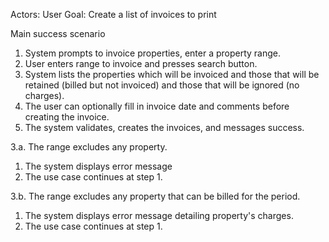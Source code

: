 Actors: User
Goal: Create a list of invoices to print

Main success scenario

1. System prompts to invoice properties, enter a property range.
2. User enters range to invoice and presses search button.
3. System lists the properties which will be invoiced and those that will be
   retained (billed but not invoiced) and those that will be ignored (no
   charges).
4. The user can optionally fill in invoice date and comments before creating the
   invoice.
5. The system validates, creates the invoices, and messages success.


3.a. The range excludes any property.
1. The system displays error message
2. The use case continues at step 1.

3.b. The range excludes any property that can be billed for the period.
1. The system displays error message detailing property's charges.
2. The use case continues at step 1.

